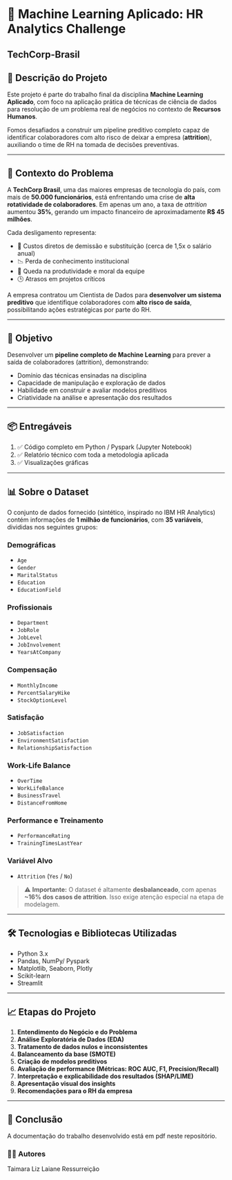 # 🚀 Machine Learning Aplicado: HR Analytics Challenge

## TechCorp-Brasil

## 📘 Descrição do Projeto

Este projeto é parte do trabalho final da disciplina **Machine Learning Aplicado**, com foco na aplicação prática de técnicas de ciência de dados para resolução de um problema real de negócios no contexto de **Recursos Humanos**.

Fomos desafiados a construir um pipeline preditivo completo capaz de identificar colaboradores com alto risco de deixar a empresa (**attrition**), auxiliando o time de RH na tomada de decisões preventivas.

---

## 🏢 Contexto do Problema

A **TechCorp Brasil**, uma das maiores empresas de tecnologia do país, com mais de **50.000 funcionários**, está enfrentando uma crise de **alta rotatividade de colaboradores**. Em apenas um ano, a taxa de *attrition* aumentou **35%**, gerando um impacto financeiro de aproximadamente **R$ 45 milhões**.

Cada desligamento representa:

- 💸 Custos diretos de demissão e substituição (cerca de 1,5x o salário anual)
- 📉 Perda de conhecimento institucional
- 🧩 Queda na produtividade e moral da equipe
- 🕒 Atrasos em projetos críticos

A empresa contratou um Cientista de Dados para **desenvolver um sistema preditivo** que identifique colaboradores com **alto risco de saída**, possibilitando ações estratégicas por parte do RH.

---

## 🎯 Objetivo

Desenvolver um **pipeline completo de Machine Learning** para prever a saída de colaboradores (attrition), demonstrando:

- Domínio das técnicas ensinadas na disciplina
- Capacidade de manipulação e exploração de dados
- Habilidade em construir e avaliar modelos preditivos
- Criatividade na análise e apresentação dos resultados

---

## 📦 Entregáveis

1. ✅ Código completo em Python / Pyspark (Jupyter Notebook)
2. ✅ Relatório técnico com toda a metodologia aplicada
3. ✅ Visualizações gráficas

---

## 📊 Sobre o Dataset

O conjunto de dados fornecido (sintético, inspirado no IBM HR Analytics) contém informações de **1 milhão de funcionários**, com **35 variáveis**, divididas nos seguintes grupos:

### Demográficas
- `Age`
- `Gender`
- `MaritalStatus`
- `Education`
- `EducationField`

### Profissionais
- `Department`
- `JobRole`
- `JobLevel`
- `JobInvolvement`
- `YearsAtCompany`

### Compensação
- `MonthlyIncome`
- `PercentSalaryHike`
- `StockOptionLevel`

### Satisfação
- `JobSatisfaction`
- `EnvironmentSatisfaction`
- `RelationshipSatisfaction`

### Work-Life Balance
- `OverTime`
- `WorkLifeBalance`
- `BusinessTravel`
- `DistanceFromHome`

### Performance e Treinamento
- `PerformanceRating`
- `TrainingTimesLastYear`

### Variável Alvo
- `Attrition` (`Yes` / `No`)

> ⚠️ **Importante:** O dataset é altamente **desbalanceado**, com apenas **~16% dos casos de attrition**. Isso exige atenção especial na etapa de modelagem.

---

## 🛠️ Tecnologias e Bibliotecas Utilizadas

- Python 3.x
- Pandas, NumPy/ Pyspark
- Matplotlib, Seaborn, Plotly
- Scikit-learn
- Streamlit

---

## 📈 Etapas do Projeto

1. **Entendimento do Negócio e do Problema**
2. **Análise Exploratória de Dados (EDA)**
3. **Tratamento de dados nulos e inconsistentes**
4. **Balanceamento da base (SMOTE)**
5. **Criação de modelos preditivos**
6. **Avaliação de performance (Métricas: ROC AUC, F1, Precision/Recall)**
7. **Interpretação e explicabilidade dos resultados (SHAP/LIME)**
8. **Apresentação visual dos insights**
9. **Recomendações para o RH da empresa**

---

## 📌 Conclusão

A documentação do trabalho desenvolvido está em pdf neste repositório.

### 👩‍💻 Autores

Taimara Liz 
Laiane Ressurreição

